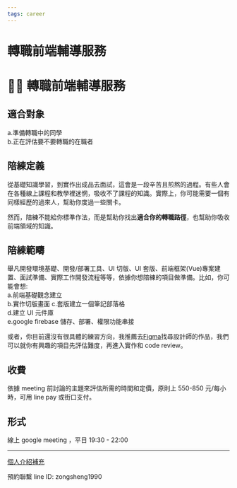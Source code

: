 ```yaml
---
tags: career
---
```


<div class='d-none'>

# 轉職前端輔導服務

</div>
<h1 class='level-top-text font-size-26'>👨‍🏭 轉職前端輔導服務</h1>

## 適合對象

a.準備轉職中的同學  
b.正在評估要不要轉職的在職者

## 陪練定義

從基礎知識學習，到實作出成品去面試，這會是一段辛苦且煎熬的過程。有些人會在各種線上課程和教學裡迷惘，吸收不了課程的知識。實際上，你可能需要一個有同樣經歷的過來人，幫助你度過一些關卡。

然而，陪練不能給你標準作法，而是幫助你找出**適合你的轉職路徑**，也幫助你吸收前端領域的知識。

## 陪練範疇

舉凡開發環境基礎、開發/部署工具、UI 切版、UI 套版、前端框架(Vue)專案建置、面試準備、實際工作開發流程等等，依據你想陪練的項目做準備。比如，你可能會想:  
a.前端基礎觀念建立  
b.實作切版畫面
c.套版建立一個筆記部落格  
d.建立 UI 元件庫  
e.google firebase 儲存、部署、權限功能串接

或者，你目前還沒有很具體的練習方向，我推薦去[Figma](https://www.figma.com/community)找尋設計師的作品，我們可以就你有興趣的項目先評估難度，再進入實作和 code review。

## 收費

依據 meeting 前討論的主題來評估所需的時間和定價，原則上 550-850 元/每小時，可用 line pay 或街口支付。

## 形式

線上 google meeting ，平日 19:30 - 22:00

---

[個人介紹補充](https://nuxt3-notes.vercel.app/about)

預約聯繫 line ID: zongsheng1990
